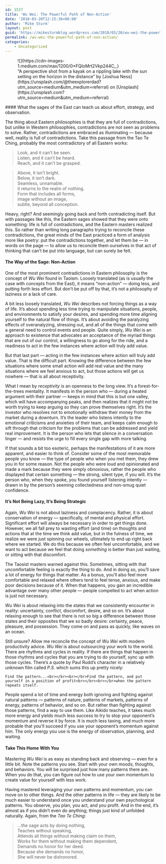 ```yaml
---
id: 1537
title: 'Wu Wei: The Powerful Path of Non-Action'
date: '2018-03-20T12:15:36+00:00'
author: 'Mike Sturm'
layout: post
guid: 'https://mikesturmblog.wordpress.com/2018/03/20/wu-wei-the-powerful-path-of-non-action/'
permalink: /wu-wei-the-powerful-path-of-non-action/
categories:
    - Uncategorized
---
```


<figure class="wp-caption">![](https://cdn-images-1.medium.com/max/1200/0*FQIoMrt2Vkp244C_.)<figcaption class="wp-caption-text">“A perspective shot from a kayak on a rippling lake with the sun setting on the horizon in the distance” by [Joshua Ness](https://unsplash.com/@theexplorerdad?utm_source=medium&utm_medium=referral) on [Unsplash](https://unsplash.com?utm_source=medium&utm_medium=referral)</figcaption></figure>#### What the sages of the East can teach us about effort, strategy, and observation.

The thing about Eastern philosophies is that they are full of contradictions, but unlike in Western philosophies, contradictions are not seen as problems to solve. Rather, contradictions are embraced as illuminating — because well, reality is full of contradictions. Take this passage from the Tao Te Ching, probably the most contradictory of all Eastern works:

> Look, and it can’t be seen.  
> Listen, and it can’t be heard.  
> Reach, and it can’t be grasped.

> Above, it isn’t bright.  
> Below, it isn’t dark.  
> Seamless, unnamable.  
> it returns to the realm of nothing.  
> Form that includes all forms,  
> image without an image,  
> subtle, beyond all conception.

Heavy, right? And seemingly going back and forth contradicting itself. But with passages like this, the Eastern sages showed that they were onto something: life is full of contradictions, and the Eastern masters realized this. So rather than writing long paragraphs trying to reconcile these contradictions, the great minds of the East practiced a form of analysis more like poetry: put the contradictions together, and let them be — in words on the page — to allow us to reconcile them ourselves in that act of thinking that can’t be put into language, but can surely be felt.

#### The Way of the Sage: Non-Action

One of the most prominent contradictions in Eastern philosophy is the concept of *Wu Wei* found in Taoism. Loosely translated (as is usually the case with concepts from the East), it means “non-action” — doing less, and putting forth less effort. But don’t be put off by that, it’s not a philosophy of laziness or a lack of care.

A bit less loosely translated, *Wu Wei* describes not forcing things as a way of life. It’s about spending less time trying to manipulate situations, people, and environments to satisfy your desires, and spending more time aligning yourself to the natural flow of things. It’s about avoiding the paralyzing effects of overanalyzing, stressing out, and all of the things that come with a general need to control events and people. Quite simply, *Wu Wei* is an approach to existence that advocates an acceptance of the myriad things that are out of our control, a willingness to go along for the ride, and a readiness to act in the few instances where action will truly add value.

But that last part — acting in the few instances where action will truly add value. That is the difficult part. Knowing the difference between the few situations where some small action will add real value and the many situations where we feel anxious to act, but those actions will get us nowhere — that is all about receptivity.

What I mean by *receptivity* is an openness to the long view. It’s a forest-for-the-trees mentality. It manifests in the person who — during a heated argument with their partner — keeps in mind that this is but one valley, which will have accompanying peaks, and then realizes that it might not be worth trying to keep arguing so they can prove themselves right. It’s the investor who resolves not to emotionally withdraw their money from the market during a downturn. It’s the leader who listens intently to the emotional criticisms and anxieties of their team, and keeps calm enough to sift through that criticism for the problems that can be addressed and yield real improvement. It is the person who lets that silence in a conversation linger — and resists the urge to fill every single gap with more talking.

If that sounds a bit too esoteric, perhaps the manifestations of it are more apparent, and easier to think of. Consider some of the most memorable people you know — the type of people who when you met them, they drew you in for some reason. Not the people who were loud and opinionated and made a mark because they were simply obnoxious, rather the people who displayed that certain something — the strong, silent type, if you will. It’s the person who, when they spoke, you found yourself listening intently — drawn in by the person’s seeming collectedness and non-smug quiet confidence.

#### It’s Not Being Lazy, It’s Being Strategic

Again, *Wu Wei* is not about laziness and complacency. Rather, it is about conservation of energy — specifically, of mental and physical effort. Significant effort will always be necessary in order to get things done. However, we all fall prey to wasting effort (and time) on thoughts and actions that at the time we think add value, but in the fulness of time, we realize we were just spinning our wheels, ultimately to end up right back where we started. We do this because we often feel uncomfortable, and we want to act because we feel that doing *something* is better than just waiting, or sitting with that discomfort.

The Taosist masters warned against this. Sometimes, sitting with that uncomfortable feeling is exactly the thing to do. And in doing so, you’ll save a lot of energy for things that matter. As a bonus, you’ll also feel more comfortable and relaxed where others tend to feel tense, anxious, and make poor decisions because of it. When that happens, you gain an incredible advantage over many other people — people compelled to act when action is just not necessary.

*Wu Wei* is about relaxing into the states that we consistently encounter in reality: uncertainty, conflict, discomfort, desire, and so on. It’s about relaxing enough to see that there is not so big a difference between those states and their opposites that we so badly desire: certainty, peace, pleasure, and possession. They come on and pass as quickly, like waves on an ocean.

Still unsure? Allow me reconcile the concept of *Wu Wei* with modern productivity advice. *Wu Wei* is about outsourcing your work to the world. There are rhythms and cycles in reality. If there are things that happen in those rhythms and cycles that you are trying to do yourself, sync up with those cycles. There’s a quote by Paul Rudd’s character in a relatively unknown film called *P.S.* which sums this up pretty nicely:

```
Find the pattern...<br></br><br></br>Find the pattern, and put yourself in a position of profit<br></br><br></br>when the pattern repeats itself.
```

People spend a lot of time and energy both ignoring and fighting against natural patterns — patterns of nature, patterns of markets, patterns of energy, patterns of behavior, and so on. But rather than fighting against those patterns, find a way to use them. Like Aikido teaches, it takes much more energy and yields much less success to try to stop your opponent’s momentum and reverse it by force. It is much less taxing, and much more probable that you’ll succeed if you use your opponent’s momentum against him. The only energy you use is the energy of observation, planning, and waiting.

#### Take This Home With You

Mastering *Wu Wei* is as easy as standing back and observing — even for a little bit. Note the patterns you see. Start with your own moods, thoughts, and behaviors. You will be surprised just how many patterns there are. When you do that, you can figure out how to use your own momentum to create value for yourself with less work.

Having mastered leveraging your own patterns and momentum, you can move on to other things. And the other patterns in life — they are likely to be much easier to understand once you understand your own psychological patterns. You observe, you plan, you act, and you profit. And in the end, it’s almost as if you didn’t even do anything; things just kind of unfolded naturally. Again, from the *Tao Te Ching:*

> …the sage acts by doing nothing,  
> Teaches without speaking,  
> Attends all things without making claim on them,  
> Works for them without making them dependent,  
> Demands no honor for her deed.  
> Because she demands no honor,  
> She will never be dishonored.